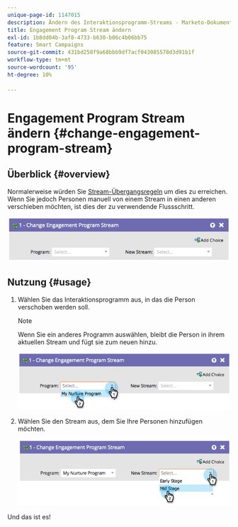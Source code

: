 ```yaml
---
unique-page-id: 1147015
description: Ändern des Interaktionsprogramm-Streams - Marketo-Dokumente - Produktdokumentation
title: Engagement Program Stream ändern
exl-id: 1b8dd04b-3af8-4733-b630-b06c4b06bb75
feature: Smart Campaigns
source-git-commit: 431bd258f9a68bbb9df7acf043085578d3d91b1f
workflow-type: tm+mt
source-wordcount: '95'
ht-degree: 10%

---
```


# Engagement Program Stream ändern {#change-engagement-program-stream}

## Überblick {#overview}

Normalerweise würden Sie [Stream-Übergangsregeln](/help/marketo/product-docs/email-marketing/drip-nurturing/engagement-program-streams/transition-people-between-engagement-streams.md) um dies zu erreichen. Wenn Sie jedoch Personen manuell von einem Stream in einen anderen verschieben möchten, ist dies der zu verwendende Flussschritt.

![](assets/image2014-9-22-14-3a52-3a14.png)

## Nutzung {#usage}

1. Wählen Sie das Interaktionsprogramm aus, in das die Person verschoben werden soll.

   >[!NOTE]
   >
   >Wenn Sie ein anderes Programm auswählen, bleibt die Person in ihrem aktuellen Stream und fügt sie zum neuen hinzu.

   ![](assets/image2014-9-22-14-3a52-3a50.png)

1. Wählen Sie den Stream aus, dem Sie Ihre Personen hinzufügen möchten.

   ![](assets/image2014-9-22-14-3a52-3a59.png)

Und das ist es!
